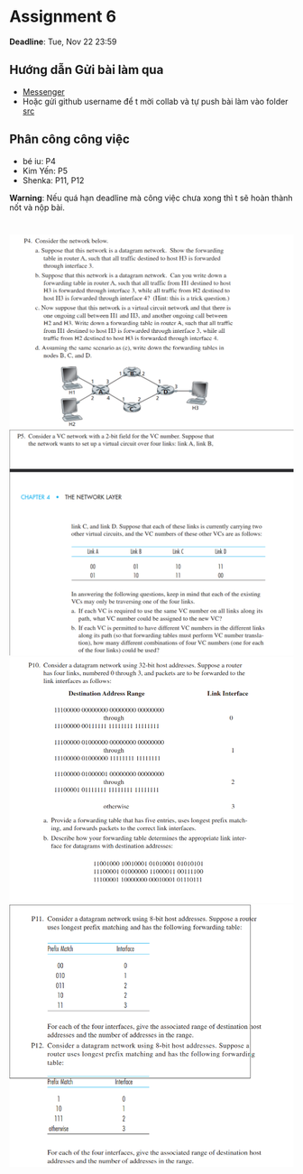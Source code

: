 # Assignment 6
**Deadline**: Tue, Nov 22 23:59

## Hướng dẫn Gửi bài làm qua 
- [Messenger](https://www.facebook.com/messages/t/5643256882434372)
- Hoặc gửi github username để t mời collab và tự push bài làm vào folder [src](src/)

## Phân công công việc
- bé iu: P4
- Kim Yến: P5
- Shenka: P11, P12

**Warning**: Nếu quá hạn deadline mà công việc chưa xong thì t sẽ hoàn thành nốt và nộp bài.

#

![image](task-list/P4.png)
![image](task-list/P5.png)
![image](task-list/P10.png)
![image](task-list/P11_12.png)